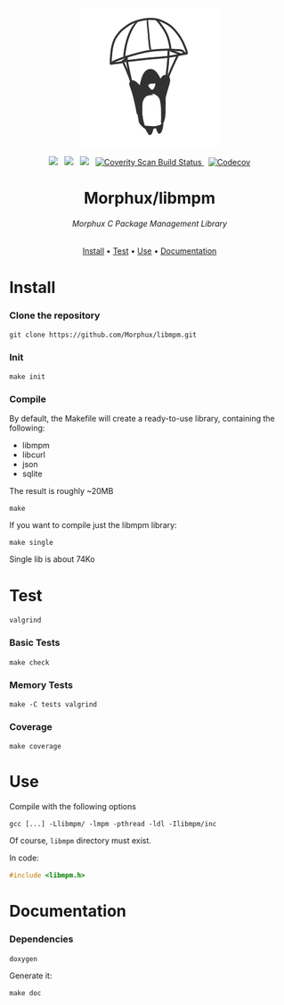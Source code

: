 <p align="center">
<img src="https://raw.githubusercontent.com/Morphux/Graphic/master/logo/single_penguin.png" /><br />
</p>
<p align="center">
<img src="https://img.shields.io/badge/language-c-blue.svg" /> &nbsp;
<img src="https://img.shields.io/badge/license-Apache--2.0-yellow.svg" /> &nbsp;
<a href="https://travis-ci.org/Morphux/libmpm"><img src="https://travis-ci.org/Morphux/libmpm.svg?branch=master"/></a> &nbsp;
<a href="https://scan.coverity.com/projects/morphux-libmpm">
  <img alt="Coverity Scan Build Status"
       src="https://scan.coverity.com/projects/11577/badge.svg"/>
</a>&nbsp;
<a href="https://codecov.io/gh/Morphux/libmpm">
  <img src="https://codecov.io/gh/Morphux/libmpm/branch/master/graph/badge.svg" alt="Codecov" />
</a>
<br />
<h1 align="center" style="border:none">Morphux/libmpm</h1>
<h6 align="center">Morphux C Package Management Library</h6>
</p>
<p align="center">
<a href="#install">Install</a> • <a href="#test">Test</a> • <a href="#use">Use</a> • <a href="#documentation">Documentation</a>
</p>

# Install
### Clone the repository
```
git clone https://github.com/Morphux/libmpm.git
```

### Init
```
make init
```

### Compile
By default, the Makefile will create a ready-to-use library, containing the
following:
- libmpm
- libcurl
- json
- sqlite

The result is roughly ~20MB
```
make
```

If you want to compile just the libmpm library:
```
make single
```
Single lib is about 74Ko

# Test
```
valgrind
```

### Basic Tests
```
make check
```

### Memory Tests
```
make -C tests valgrind
```

### Coverage
```
make coverage
```

# Use
Compile with the following options
```
gcc [...] -Llibmpm/ -lmpm -pthread -ldl -Ilibmpm/inc 
```
Of course, ```libmpm``` directory must exist.

In code:
```C
#include <libmpm.h>
```

# Documentation
### Dependencies
```
doxygen
```

Generate it:
```
make doc
```
